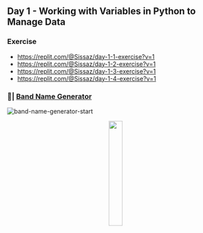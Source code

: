 ## Day 1 - Working with Variables in Python to Manage Data

### Exercise

- https://replit.com/@Sissaz/day-1-1-exercise?v=1
- https://replit.com/@Sissaz/day-1-2-exercise?v=1
- https://replit.com/@Sissaz/day-1-3-exercise?v=1
- https://replit.com/@Sissaz/day-1-4-exercise?v=1

### 📝| [Band Name Generator](https://replit.com/@Sissaz/band-name-generator-start?v=1)

![band-name-generator-start](band-name-generator-start.gif)

<div align="center">
<a href="https://github.com/Sissaz" > <img width="25%"  src="https://cdn.discordapp.com/attachments/589442956021465142/971192953840222258/Sissasz.png" /></a>
</div>
